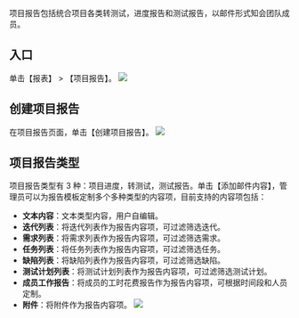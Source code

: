 项目报告包括统合项目各类转测试，进度报告和测试报告，以邮件形式知会团队成员。

## 入口
单击【报表】 > 【项目报告】。
![](http://imgcache.tce.fsphere.cn/static/mc.qcloudimg.com/static/img/d70a522838d43f3ea6a1f4f8dd379520/image.jpg)
## 创建项目报告
在项目报告页面，单击【创建项目报告】。
![](http://imgcache.tce.fsphere.cn/static/mc.qcloudimg.com/static/img/1a899426a5ef5ab6da40351ae120b76e/image.jpg)
## 项目报告类型
项目报告类型有 3 种：项目进度，转测试，测试报告。单击【添加邮件内容】，管理员可以为报告模板定制多个多种类型的内容项，目前支持的内容项包括：
- **文本内容**：文本类型内容，用户自编辑。
- **迭代列表**：将迭代列表作为报告内容项，可过滤筛选迭代。
- **需求列表**：将需求列表作为报告内容项，可过滤筛选需求。
- **任务列表**：将任务列表作为报告内容项，可过滤筛选任务。
- **缺陷列表**：将缺陷列表作为报告内容项，可过滤筛选缺陷。
- **测试计划列表**：将测试计划列表作为报告内容项，可过滤筛选测试计划。
- **成员工作报告**：将成员的工时花费报告作为报告内容项，可根据时间段和人员定制。
- **附件**：将附件作为报告内容项。
![](http://imgcache.tce.fsphere.cn/static/mc.qcloudimg.com/static/img/498582e30e1904917cbc9f1bea17ea44/image.jpg)





